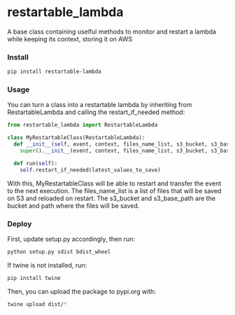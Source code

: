 # restartable_lambda
A base class containing uselful methods to monitor and restart a lambda while keeping its context, storing it on AWS

### Install
```bash
pip install restartable-lambda
```

### Usage
You can turn a class into a restartable lambda by inheriting from RestartableLambda and calling the restart_if_needed method:
```python
from restartable_lambda import RestartableLambda

class MyRestartableClass(RestartableLambda):
  def __init__(self, event, context, files_name_list, s3_bucket, s3_base_path):
    super().__init__(event, context, files_name_list, s3_bucket, s3_base_path)

  def run(self):
    self.restart_if_needed(latest_values_to_save)
```
With this, MyRestartableClass will be able to restart and transfer the event to the next execution. The files_name_list is a list of files that will be saved on S3 and reloaded on restart. The s3_bucket and s3_base_path are the bucket and path where the files will be saved.

### Deploy
First, update setup.py accordingly, then run:
```bash
python setup.py sdist bdist_wheel
```
If twine is not installed, run:
```bash
pip install twine
```
Then, you can upload the package to pypi.org with:
```bash
twine upload dist/*
```
